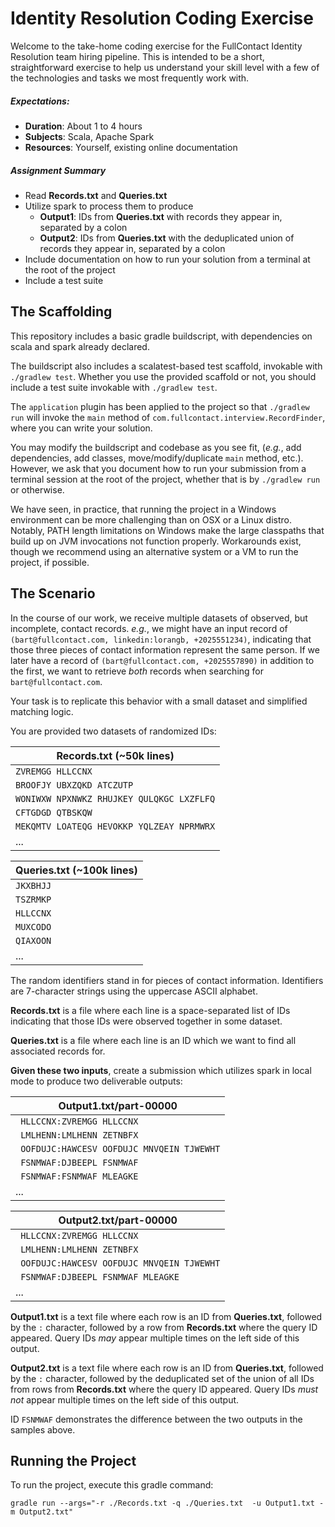 # Identity Resolution Coding Exercise

Welcome to the take-home coding exercise
for the FullContact Identity Resolution team hiring pipeline. 
This is intended to be a short, straightforward exercise
to help us understand your skill level
with a few of the technologies and tasks we most frequently work with.

##### Expectations:
* **Duration**: About 1 to 4 hours
* **Subjects**: Scala, Apache Spark
* **Resources**: Yourself, existing online documentation

##### Assignment Summary

* Read **Records.txt** and **Queries.txt**
* Utilize spark to process them to produce
    * **Output1**: IDs from **Queries.txt** with records they appear in, separated by a colon
    * **Output2**: IDs from **Queries.txt** with the deduplicated union of records they appear in, separated by a colon
* Include documentation on how to run your solution from a terminal at the root of the project
* Include a test suite

## The Scaffolding

This repository includes a basic gradle buildscript,
with dependencies on scala and spark already declared.

The buildscript also includes a scalatest-based test scaffold, invokable with `./gradlew test`.
Whether you use the provided scaffold or not,
you should include a test suite invokable with `./gradlew test`.

The `application` plugin has been applied to the project so that
`./gradlew run` will invoke the `main` method of `com.fullcontact.interview.RecordFinder`,
where you can write your solution.

You may modify the buildscript and codebase as you see fit,
(_e.g._, add dependencies, add classes, move/modify/duplicate `main` method, etc.).
However, we ask that you document how to run your submission
from a terminal session at the root of the project,
whether that is by `./gradlew run` or otherwise.

We have seen, in practice, that running the project in a Windows environment
can be more challenging than on OSX or a Linux distro. Notably, PATH length
limitations on Windows make the large classpaths that build up on JVM invocations
not function properly. Workarounds exist, though we recommend using an alternative
system or a VM to run the project, if possible.

## The Scenario

In the course of our work,
we receive multiple datasets of observed, but incomplete, contact records.
_e.g._, we might have an input record of
`(bart@fullcontact.com, linkedin:lorangb, +2025551234)`,
indicating that those three pieces of contact information represent the same person.
If we later have a record of
`(bart@fullcontact.com, +2025557890)`
in addition to the first, we want to retrieve _both_ records
when searching for `bart@fullcontact.com`.

Your task is to replicate this behavior with
a small dataset and simplified matching logic.

You are provided two datasets of randomized IDs:

| Records.txt (~50k lines) |
|-------------------------------------------|
| `ZVREMGG HLLCCNX`                         |
| `BROOFJY UBXZQKD ATCZUTP`                 |
| `WONIWXW NPXNWKZ RHUJKEY QULQKGC LXZFLFQ` |
| `CFTGDGD QTBSKQW`                         |
| `MEKQMTV LOATEQG HEVOKKP YQLZEAY NPRMWRX` |
|                    ...                    |

| Queries.txt (~100k lines) |
|-------------|
|  `JKXBHJJ`  |
|  `TSZRMKP`  |
|  `HLLCCNX`  |
|  `MUXCODO`  |
|  `QIAXOON`  |
|     ...     |

The random identifiers stand in for pieces of contact information. Identifiers
are 7-character strings using the uppercase ASCII alphabet.

**Records.txt** is a file where each line is a space-separated list of IDs
indicating that those IDs were observed together in some dataset.

**Queries.txt** is a file where each line is an ID which we want to find all
associated records for.

**Given these two inputs**, create a submission
which utilizes spark in local mode to produce
two deliverable outputs:

| Output1.txt/part-00000                    |
|-------------------------------------------|
|` HLLCCNX:ZVREMGG HLLCCNX`                 |
|` LMLHENN:LMLHENN ZETNBFX`                 |
|` OOFDUJC:HAWCESV OOFDUJC MNVQEIN TJWEWHT` |
|` FSNMWAF:DJBEEPL FSNMWAF`                 |
|` FSNMWAF:FSNMWAF MLEAGKE`                 |
|                    ...                    |

| Output2.txt/part-00000                    |
|-------------------------------------------|
|` HLLCCNX:ZVREMGG HLLCCNX`                 |
|` LMLHENN:LMLHENN ZETNBFX`                 |
|` OOFDUJC:HAWCESV OOFDUJC MNVQEIN TJWEWHT` |
|` FSNMWAF:DJBEEPL FSNMWAF MLEAGKE`         |
|                    ...                    |

**Output1.txt** is a text file where each row is
an ID from **Queries.txt**,
followed by the `:` character,
followed by a row from **Records.txt** where the query ID appeared.
Query IDs _may_ appear multiple times on the left side of this output.

**Output2.txt** is a text file where each row is
an ID from **Queries.txt**,
followed by the `:` character,
followed by the deduplicated set of the union of
all IDs from rows from **Records.txt** where the query ID appeared.
Query IDs _must not_ appear multiple times on the left side of this output.

ID `FSNMWAF` demonstrates the difference between the two outputs in the samples above.


## Running the Project 

To run the project, execute this gradle command:

```base
gradle run --args="-r ./Records.txt -q ./Queries.txt  -u Output1.txt -m Output2.txt"
```

